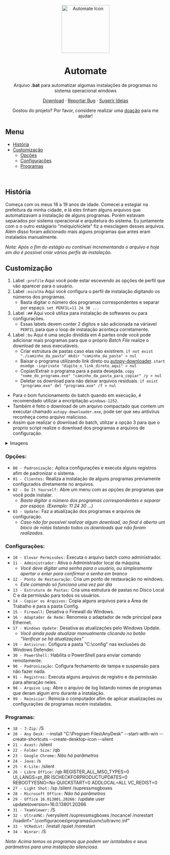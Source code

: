<p align="center">
 <img width="150px" src="automate.ico" align="center" alt="Automate Icon"/>
 <h1 align="center">Automate</h1>
 <p align="center">Arquivo <strong>.bat</strong> para automatizar algumas instalações de programas no sistema operacional windows</p>
</p>

<p align="center">
    <a href="https://github.com/ylJeferson/automate">Download</a>
    ·
    <a href="https://github.com/ylJeferson/automate/issues/new/choose">Reportar Bug</a>
    ·
    <a href="https://github.com/ylJeferson/automate/issues/new/choose">Sugerir Ideias</a>
  </p>
<p align="center">Gostou do projeto? Por favor, considere realizar uma <a href="https://www.paypal.com/donate/?business=3G3JKT9E3ZKXU&no_recurring=0&item_name=Muito+obrigado%2C+com+este+apoio+pretendo+crescer+cada+vez+mais%21&currency_code=BRL">doação</a> para me ajudar!

## Menu

- [História](#história)
- [Customização](#customização)
  - [Opções](#opções)
  - [Configurações](#configurações)
  - [Programas](#programas)
<br>

## História

Começa com os meus 18 a 19 anos de idade.
Comecei a estagiar na prefeitura da minha cidade, e lá eles tinham alguns arquivos que automatizavam a instalação de alguns programas.
Porém estavam separados por sistema operacional e arquitetura do sistema.
Eu juntamente com o o outro estágiario "melquichiclete" fiz a mesclagem desses arquivos.
Além disso foram adicionado mais alguns programas que antes eram instalados manualmente.

_Nota: Após o fim do estágio eu continuei incrementando o arquivo e hoje em dia é possível criar vários perfis de instalação._
<br>

## Customização

1. Label `:profile` Aqui você pode estar escevendo as opções de perfil que vão aparecer para o usuário.
2. Label `:escolha` Aqui você configura o perfil de instalação digitando os números dos programas.
    - Basta digitar o número dos programas correspondentes e separar por espaço. `set PERFIL=11 24 30 ...`
3. Label `:##` Aqui você utiliza para instalação de softwares ou para configurações.
    - Essas labels devem conter 2 digitos e são adicionada na váriavel `PERFIL` para que o loop de instalação aconteça corretamente.
4. Label `:bu` Aqui é uma seção dividida em 4 partes onde você pode adicionar mais programas para que o próprio _Batch File_ realize o download de seus executáveis.
    - Criar estrutura de pastas caso elas não existirem. `if not exist "./caminho_da_pasta" mkdir "caminho_da_pasta" > nul`
    - Baixar o programa utilizando link direto ou [autopy-downloader](https://github.com/ylJeferson/autopy-downloader). `start msedge -inprivate "digite_o_link_direto_aqui" > nul`
    - Copiar/Extrair o programa para a pasta desejada. `copy "nome_do_programa.exe" "caminho_da_pasta_para_copiar" /y > nul`
    - Deletar os download para não deixar arquivos residuais. `if exist "programa.exe" del "programa.exe" /f > nul`
 - Para o bom funcionamento do batch quando em execução, é recomendado utilizar a encripitação `windows-1252`.
 - Também é feito o download de um arquivo compactado que contem um executar chamado `autopy-downloader.exe`, pode ser que seu antivírus reconheça como arquivo malicioso.
 - Assim que realizar o download do batch, utilizar a opção 3 para que o proprio script realize o download dos programas e arquivos de configuração.

 <details>
  <summary>Imagens</summary>
  <div align="center">
  
  <img width="=500px" height="350px" src="https://user-images.githubusercontent.com/27925751/177019835-b79c4ef8-8be9-46e9-bafc-1c82953792b4.png" alt="Profile Label">
  <img width="=500px" height="350px" src="https://user-images.githubusercontent.com/27925751/177019835-b79c4ef8-8be9-46e9-bafc-1c82953792b4.png" alt="Profile Label">
  
  

  </div>
</details>
 
### Opções:

 - `00 - Padronização:` Aplica configurações e executa alguns registros afim de padronizar o sistema.
 - `01 - Clientes:` Realiza a instalação de alguns programas previamente configurados diretamente no arquivos.
 - `02 - Do It Yourself:` Abre um menu com as opções de programas que você pode instalar.
      - _Basta digitar o número dos programas correspondentes e separar por espaço. (Exemplo: 11 24 30 ...)_
 - `03 - Update:` Faz a atualização dos programas e arquivos de configuração.
      - _Caso não for possível realizar algum download, ao final é aberto um bloco de notas listando todos os downloads que não foram realizados._

### Configurações:

 - `10 - Elevar Permissões:` Executa o arquivo batch como administrador.
 - `11 - Administrador:` Ativa o Administrador local da máquina.
      - _Você deve digitar uma senha para o usuário, ou simplesmente apertar o enter para confirmar a senha em branco_
 - `12 - Ponto de Restauração:` Cria um ponto de restauração no windows.
      - _Este comando só funciona uma vez por dia_
 - `13 - Estrutura de Pastas:` Cria uma estrutura de pastas no Disco Local C e da permissão para todos os usuários.
 - `14 - Copiar os Arquivos:` Copia alguns arquivos para a Área de Trabalho e para a pasta Config.
 - `15 - Firewall:` Desativa o Firewall do Windows.
 - `16 - Adaptador de Rede:` Renomeia o adaptador de rede principal para Ethernet.
 - `17 - Windows Update:` Desativa as atualizações pelo Windows Update.
      - _Você ainda pode atualizar manualmente clicando no botão "Verificar se há atualizações"_
 - `19 - Antivirus:` Cofigura a pasta "C:\config\" nas exclusões do Windows Defender.
 - `30 - PowerShell:` Habilita o PowerShell para enviar comando remotamente.
 - `90 - Padronização:` Cofigura fechamento de tampa e suspensão para não fazer nada.
 - `91 - Registros:` Executa alguns arquivos de registro e da permissão para alteração neles.
 - `98 - Arquivo Log:` Abre o arquivo de log listando nomes de programas que deram algum erro durante a instalação.
 - `99 - Reiniciar:` Reinicia o computador afim de aplicar atualizações ou configurações de programas recém instalados.

### Programas:

 - `18 - 7-Zip:` /S
 - `20 - Any Desk:` --install "C:\Program Files\AnyDesk" --start-with-win --create-shortcuts --create-desktop-icon --silent
 - `21 - Avast:` /silent 
 - `22 - Folder Size:` /qb
 - `23 - Google Chrome:` _Não há parâmetros_
 - `24 - Java:` /s
 - `25 - K-Lite:` /silent
 - `26 - Libre Office:` /qb REGISTER_ALL_MSO_TYPES=0 UI_LANGS=pt_BR ISCHECKFORPRODUCTUPDATES=0 REBOOTYESNO=No QUICKSTART=0 ADDLOCAL=ALL VC_REDIST=0
 - `27 - Light Shot:` /sp /silent /supressmsgboxes
 - `28 - Microsoft Office:` _Não há parâmetros_
 - `29 - Office 16.013801.20266:` /update user updatetoversion=16.0.13801.20266
 - `31 - TeamViewer:` /S
 - `32 - UltraVNC:` /verysilent /supressmsgboxes /nocancel /norestart /loadinf=".\configuracoes\programas\uvnc\ultravnc.inf"
 - `33 - VCRedist:` /install /quiet /norestart
 - `34 - Winrar:` /S

_Nota:  Acima temos os programas que podem ser isntalados e seus parâmetros para uma instalação silenciosa._
<br>
